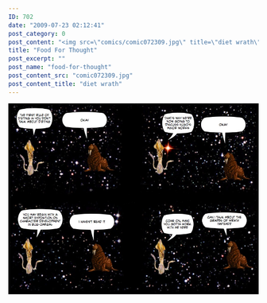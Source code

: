 ```yaml
---
ID: 702
date: "2009-07-23 02:12:41"
post_category: 0
post_content: "<img src=\"comics/comic072309.jpg\" title=\"diet wrath\" />"
title: "Food For Thought"
post_excerpt: ""
post_name: "food-for-thought"
post_content_src: "comic072309.jpg"
post_content_title: "diet wrath"
---
```



[![diet wrath](/comics-hi-res/comic072309.jpg)](/comics-hi-res/comic072309.jpg)
